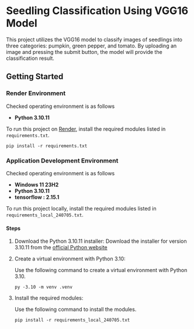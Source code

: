 # Seedling Classification Using VGG16 Model
This project utilizes the VGG16 model to classify images of seedlings into three categories: pumpkin, green pepper, and tomato. By uploading an image and pressing the submit button, the model will provide the classification result.

## Getting Started

### Render Environment
Checked operating environment is as follows
- **Python 3.10.11**

To run this project on [Render](https://render.com/), install the required modules listed in `requirements.txt`.

`pip install -r requirements.txt`

### Application Development Environment
Checked operating environment is as follows
- **Windows 11 23H2**
- **Python 3.10.11**
- **tensorflow : 2.15.1**

To run this project locally, install the required modules listed in `requirements_local_240705.txt`.

#### Steps
1. Download the Python 3.10.11 installer:
    Download the installer for version 3.10.11 from the [official Python website](https://www.python.org/downloads/)

1. Create a virtual environment with Python 3.10:

    Use the following command to create a virtual environment with Python 3.10.
    ```
    py -3.10 -m venv .venv
    ```

1. Install the required modules:

    Use the following command to install the modules.
    ```
    pip install -r requirements_local_240705.txt
    ```

